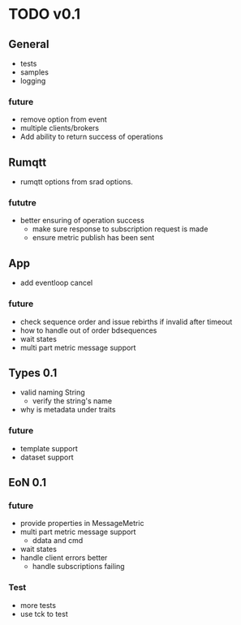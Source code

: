 # TODO v0.1

## General
- tests
- samples
- logging

### future 
- remove option from event
- multiple clients/brokers
- Add ability to return success of operations

## Rumqtt
  - rumqtt options from srad options.

### fututre
  - better ensuring of operation success
    - make sure response to subscription request is made 
    - ensure metric publish has been sent

## App
- add eventloop cancel

### future 
 - check sequence order and issue rebirths if invalid after timeout 
 - how to handle out of order bdsequences
 - wait states
 - multi part metric message support

## Types 0.1
- valid naming String
  - verify the string's name
- why is metadata under traits

### future 
  - template support
  - dataset support

## EoN 0.1

### future

- provide properties in MessageMetric
- multi part metric message support
  - ddata and cmd
- wait states
- handle client errors better
  - handle subscriptions failing

### Test
- more tests 
- use tck to test

